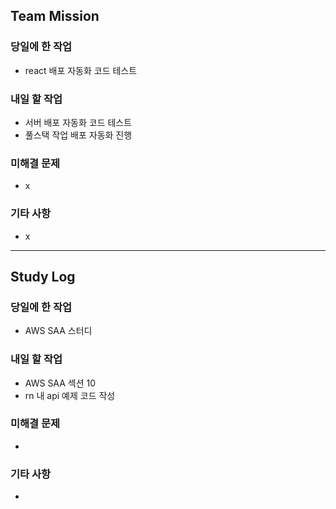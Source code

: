 ## Team Mission

### 당일에 한 작업
- react 배포 자동화 코드 테스트

### 내일 할 작업
- 서버 배포 자동화 코드 테스트
- 풀스택 작업 배포 자동화 진행

### 미해결 문제
- x

### 기타 사항
- x

--------
## Study Log

### 당일에 한 작업
- AWS SAA 스터디

### 내일 할 작업
- AWS SAA 섹션 10
- rn 내 api 예제 코드 작성

### 미해결 문제
-

### 기타 사항
-

